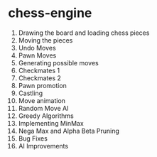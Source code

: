 # chess-engine

1. Drawing the board and loading chess pieces
2. Moving the pieces
3. Undo Moves
4. Pawn Moves
5. Generating possible moves
6. Checkmates 1
7. Checkmates 2
8. Pawn promotion
9. Castling
10. Move animation
11. Random Move AI
12. Greedy Algorithms
13. Implementing MinMax
14. Nega Max and Alpha Beta Pruning
15. Bug Fixes
16. AI Improvements